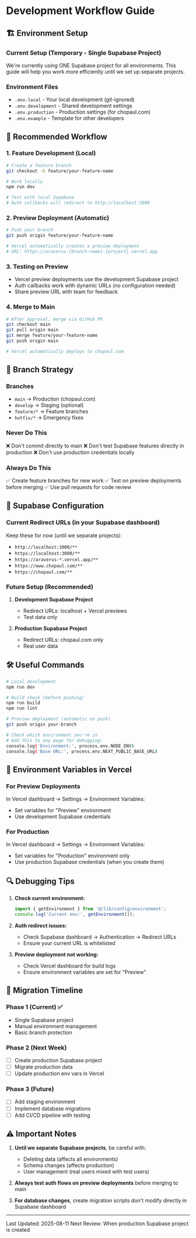 # Development Workflow Guide

## 🏗️ Environment Setup

### Current Setup (Temporary - Single Supabase Project)
We're currently using ONE Supabase project for all environments. This guide will help you work more efficiently until we set up separate projects.

### Environment Files
- `.env.local` - Your local development (git-ignored)
- `.env.development` - Shared development settings
- `.env.production` - Production settings (for chopaul.com)
- `.env.example` - Template for other developers

## 🔄 Recommended Workflow

### 1. Feature Development (Local)
```bash
# Create a feature branch
git checkout -b feature/your-feature-name

# Work locally
npm run dev

# Test with local Supabase
# Auth callbacks will redirect to http://localhost:3000
```

### 2. Preview Deployment (Automatic)
```bash
# Push your branch
git push origin feature/your-feature-name

# Vercel automatically creates a preview deployment
# URL: https://araverus-[branch-name]-[project].vercel.app
```

### 3. Testing on Preview
- Vercel preview deployments use the development Supabase project
- Auth callbacks work with dynamic URLs (no configuration needed)
- Share preview URL with team for feedback

### 4. Merge to Main
```bash
# After approval, merge via GitHub PR
git checkout main
git pull origin main
git merge feature/your-feature-name
git push origin main

# Vercel automatically deploys to chopaul.com
```

## 🚀 Branch Strategy

### Branches
- `main` → Production (chopaul.com)
- `develop` → Staging (optional)
- `feature/*` → Feature branches
- `hotfix/*` → Emergency fixes

### Never Do This
❌ Don't commit directly to main
❌ Don't test Supabase features directly in production
❌ Don't use production credentials locally

### Always Do This
✅ Create feature branches for new work
✅ Test on preview deployments before merging
✅ Use pull requests for code review

## 🔐 Supabase Configuration

### Current Redirect URLs (in your Supabase dashboard)
Keep these for now (until we separate projects):
- `http://localhost:3000/**`
- `https://localhost:3000/**`
- `https://araverus-*.vercel.app/**`
- `https://www.chopaul.com/**`
- `https://chopaul.com/**`

### Future Setup (Recommended)
1. **Development Supabase Project**
   - Redirect URLs: localhost + Vercel previews
   - Test data only

2. **Production Supabase Project**
   - Redirect URLs: chopaul.com only
   - Real user data

## 🛠️ Useful Commands

```bash
# Local development
npm run dev

# Build check (before pushing)
npm run build
npm run lint

# Preview deployment (automatic on push)
git push origin your-branch

# Check which environment you're in
# Add this to any page for debugging:
console.log('Environment:', process.env.NODE_ENV)
console.log('Base URL:', process.env.NEXT_PUBLIC_BASE_URL)
```

## 📝 Environment Variables in Vercel

### For Preview Deployments
In Vercel dashboard → Settings → Environment Variables:
- Set variables for "Preview" environment
- Use development Supabase credentials

### For Production
In Vercel dashboard → Settings → Environment Variables:
- Set variables for "Production" environment only
- Use production Supabase credentials (when you create them)

## 🔍 Debugging Tips

1. **Check current environment:**
   ```javascript
   import { getEnvironment } from '@/lib/config/environment';
   console.log('Current env:', getEnvironment());
   ```

2. **Auth redirect issues:**
   - Check Supabase dashboard → Authentication → Redirect URLs
   - Ensure your current URL is whitelisted

3. **Preview deployment not working:**
   - Check Vercel dashboard for build logs
   - Ensure environment variables are set for "Preview"

## 📅 Migration Timeline

### Phase 1 (Current) ✅
- Single Supabase project
- Manual environment management
- Basic branch protection

### Phase 2 (Next Week)
- [ ] Create production Supabase project
- [ ] Migrate production data
- [ ] Update production env vars in Vercel

### Phase 3 (Future)
- [ ] Add staging environment
- [ ] Implement database migrations
- [ ] Add CI/CD pipeline with testing

## ⚠️ Important Notes

1. **Until we separate Supabase projects**, be careful with:
   - Deleting data (affects all environments)
   - Schema changes (affects production)
   - User management (real users mixed with test users)

2. **Always test auth flows on preview deployments** before merging to main

3. **For database changes**, create migration scripts don't modify directly in Supabase dashboard

---

Last Updated: 2025-08-11
Next Review: When production Supabase project is created